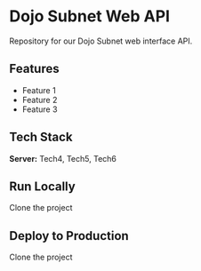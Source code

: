 # Dojo Subnet Web API

Repository for our Dojo Subnet web interface API. 

## Features

- Feature 1
- Feature 2
- Feature 3


## Tech Stack

**Server:** Tech4, Tech5, Tech6


## Run Locally

Clone the project

## Deploy to Production

Clone the project